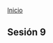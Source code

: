 <!-- No borrar o modificar -->
[Inicio](./index.md)

## Sesión 9 


<!-- Su documentación aquí -->







